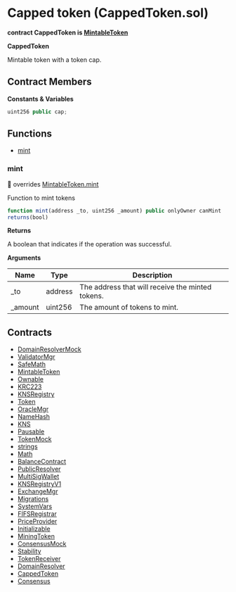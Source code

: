 ﻿# Capped token (CappedToken.sol)

**contract CappedToken is [MintableToken](MintableToken.md)**

**CappedToken**

Mintable token with a token cap.

## Contract Members
**Constants & Variables**

```js
uint256 public cap;
```

## Functions

- [mint](#mint)

### mint

:small_red_triangle: overrides [MintableToken.mint](MintableToken.md#mint)

Function to mint tokens

```js
function mint(address _to, uint256 _amount) public onlyOwner canMint
returns(bool)
```

**Returns**

A boolean that indicates if the operation was successful.

**Arguments**

| Name        | Type           | Description  |
| ------------- |------------- | -----|
| _to | address | The address that will receive the minted tokens. | 
| _amount | uint256 | The amount of tokens to mint. | 

## Contracts

- [DomainResolverMock](DomainResolverMock.md)
- [ValidatorMgr](ValidatorMgr.md)
- [SafeMath](SafeMath.md)
- [MintableToken](MintableToken.md)
- [Ownable](Ownable.md)
- [KRC223](KRC223.md)
- [KNSRegistry](KNSRegistry.md)
- [Token](Token.md)
- [OracleMgr](OracleMgr.md)
- [NameHash](NameHash.md)
- [KNS](KNS.md)
- [Pausable](Pausable.md)
- [TokenMock](TokenMock.md)
- [strings](strings.md)
- [Math](Math.md)
- [BalanceContract](BalanceContract.md)
- [PublicResolver](PublicResolver.md)
- [MultiSigWallet](MultiSigWallet.md)
- [KNSRegistryV1](KNSRegistryV1.md)
- [ExchangeMgr](ExchangeMgr.md)
- [Migrations](Migrations.md)
- [SystemVars](SystemVars.md)
- [FIFSRegistrar](FIFSRegistrar.md)
- [PriceProvider](PriceProvider.md)
- [Initializable](Initializable.md)
- [MiningToken](MiningToken.md)
- [ConsensusMock](ConsensusMock.md)
- [Stability](Stability.md)
- [TokenReceiver](TokenReceiver.md)
- [DomainResolver](DomainResolver.md)
- [CappedToken](CappedToken.md)
- [Consensus](Consensus.md)
